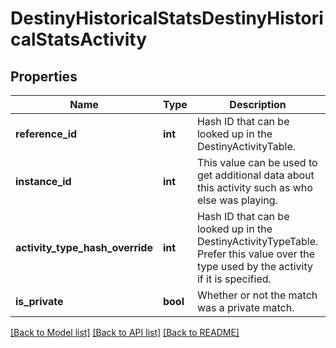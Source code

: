 # DestinyHistoricalStatsDestinyHistoricalStatsActivity

## Properties
Name | Type | Description | Notes
------------ | ------------- | ------------- | -------------
**reference_id** | **int** | Hash ID that can be looked up in the DestinyActivityTable. | [optional] 
**instance_id** | **int** | This value can be used to get additional data about this activity such as who else was playing. | [optional] 
**activity_type_hash_override** | **int** | Hash ID that can be looked up in the DestinyActivityTypeTable. Prefer this value over the type used by the activity if it is specified. | [optional] 
**is_private** | **bool** | Whether or not the match was a private match. | [optional] 

[[Back to Model list]](../README.md#documentation-for-models) [[Back to API list]](../README.md#documentation-for-api-endpoints) [[Back to README]](../README.md)


